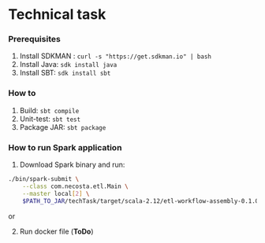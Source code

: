 # Technical task

### Prerequisites

1. Install SDKMAN : `curl -s "https://get.sdkman.io" | bash`
1. Install Java: `sdk install java`
1. Install SBT: `sdk install sbt`

### How to

1. Build: `sbt compile`
1. Unit-test: `sbt test`
1. Package JAR: `sbt package`

### How to run Spark application

1. Download Spark binary and run:
```bash
./bin/spark-submit \
    --class com.necosta.etl.Main \
    --master local[2] \
    $PATH_TO_JAR/techTask/target/scala-2.12/etl-workflow-assembly-0.1.0-SNAPSHOT.jar
```

or

2. Run docker file (**ToDo**)


